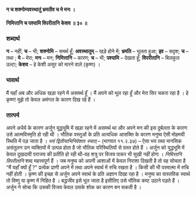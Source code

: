 #### न च शक्नोम्यवस्थातुं भ्रमतीव च मे मनः ।
#### निमित्तानि च पश्यामि विपरीतानि केशव ॥ ३० ॥

### शब्दार्थ

**न** – नहीं; **च** – भी; **शक्नोमि** – समर्थ हूँ;  **अवस्थातुम्** – खड़े होने में; **भ्रमति** – भूलता हुआ; **इव** – सदृश; **च** – तथा ; **मे** –  मेरा; **मनः** – मन; **निमित्तानि** – कारण; **च** – भी; **पश्यामि** – देखता हूँ; **विपरीतानि** – बिलकुल उल्टा; **केशव** – हे केशी असुर को मारने वाले (कृष्ण) ।

### भावार्थ

मैं यहाँ अब और अधिक खड़ा रहने में असमर्थ हूँ । मैं अपने को भूल रहा हूँ और मेरा सिर चकरा रहा है । हे कृष्ण! मुझे तो केवल अमंगल के कारण दिख रहे हैं ।

### तात्पर्य

अपने अधैर्य के कारण अर्जुन युद्धभूमि में खड़ा रहने में असमर्थ था और अपने मन की इस दुर्बलता के कारण उसे आत्मविस्मृति हो रही थी । भौतिक वस्तुओं के प्रति अत्यधिक आसक्ति के कारण मनुष्य ऐसी मोहमयी स्थिति में पड़ जाता है । *भयं द्वितीयाभिनिवेशतः स्यात्* – (भागवत ११.२.३७) – ऐसा भय तथा मानसिक असंतुलन उन व्यक्तियों में उत्पन्न होता है जो भौतिक परिस्थितियों से ग्रस्त होते हैं । अर्जुन को युद्धभूमि में केवल दुखदायी पराजय की प्रतीति हो रही थी-वह शत्रु पर विजय पाकर भी सुखी नहीं होगा । *निमित्तानि विपरीतानि* शब्द महत्त्वपूर्ण हैं । जब मनुष्य को अपनी आशाओं में केवल निराशा दिखती है तो वह सोचता है “मैं यहाँ क्यों हूँ ?” प्रत्येक प्राणी अपने में तथा अपने स्वार्थ में रुचि रखता है । किसी की भी परमात्मा में रुचि नहीं होती । कृष्ण की इच्छा से अर्जुन अपने स्वार्थ के प्रति अज्ञान दिखा रहा है । मनुष्य का वास्तविक स्वार्थ तो विष्णु या कृष्ण में निहित है । बद्धजीव इसे भूल जाता है इसीलिए उसे भौतिक कष्ट उठाने पड़ते हैं । अर्जुन ने सोचा कि उसकी विजय केवल उसके शोक का कारण बन सकती है ।